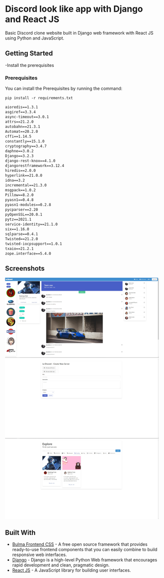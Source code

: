 #  Discord look like app with Django and React JS

Basic Discord clone website built in Django web framework with React JS using Python and JavaScript. 

## Getting Started

-Install the prerequisites

### Prerequisites

You can install the Prerequisites by running the command: 

```
pip install -r requirements.txt
```

```
aioredis==1.3.1
asgiref==3.3.4
async-timeout==3.0.1
attrs==21.2.0
autobahn==21.3.1
Automat==20.2.0
cffi==1.14.5
constantly==15.1.0
cryptography==3.4.7
daphne==3.0.2
Django==3.2.3
django-rest-knox==4.1.0
djangorestframework==3.12.4
hiredis==2.0.0
hyperlink==21.0.0
idna==3.2
incremental==21.3.0
msgpack==1.0.2
Pillow==8.2.0
pyasn1==0.4.8
pyasn1-modules==0.2.8
pycparser==2.20
pyOpenSSL==20.0.1
pytz==2021.1
service-identity==21.1.0
six==1.16.0
sqlparse==0.4.1
Twisted==21.2.0
twisted-iocpsupport==1.0.1
txaio==21.2.1
zope.interface==5.4.0
```

## Screenshots

![Screen](screenshots/screen_1.jpg?raw=true)
![Screen](screenshots/screen_2.jpg?raw=true)
![Screen](screenshots/screen_3.jpg?raw=true)



## Built With

* [Bulma Frontend CSS](https://bulma.io/) - A free open source framework that provides ready-to-use frontend components that you can easily combine to build responsive web interfaces. 
* [Django](https://www.djangoproject.com/) - Django is a high-level Python Web framework that encourages rapid development and clean, pragmatic design.
* [React JS](https://reactjs.org/) - A JavaScript library for building user interfaces. 

